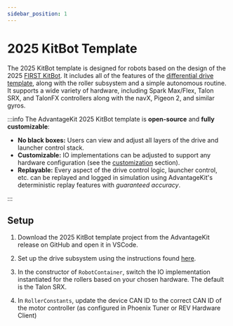 ```yaml
---
sidebar_position: 1
---
```


# 2025 KitBot Template

The 2025 KitBot template is designed for robots based on the design of the 2025 [FIRST KitBot](https://www.firstinspires.org/resource-library/frc/kitbot). It includes all of the features of the [differential drive template](./diff-drive-template.md), along with the roller subsystem and a simple autonomous routine. It supports a wide variety of hardware, including Spark Max/Flex, Talon SRX, and TalonFX controllers along with the navX, Pigeon 2, and similar gyros.

:::info
The AdvantageKit 2025 KitBot template is **open-source** and **fully customizable**:

- **No black boxes:** Users can view and adjust all layers of the drive and launcher control stack.
- **Customizable:** IO implementations can be adjusted to support any hardware configuration (see the [customization](./diff-drive-template.md#customization) section).
- **Replayable:** Every aspect of the drive control logic, launcher control, etc. can be replayed and logged in simulation using AdvantageKit's deterministic replay features with _guaranteed accuracy_.

:::

## Setup

1. Download the 2025 KitBot template project from the AdvantageKit release on GitHub and open it in VSCode.

2. Set up the drive subsystem using the instructions found [here](./diff-drive-template.md#setup).

3. In the constructor of `RobotContainer`, switch the IO implementation instantiated for the rollers based on your chosen hardware. The default is the Talon SRX.

4. In `RollerConstants`, update the device CAN ID to the correct CAN ID of the motor controller (as configured in Phoenix Tuner or REV Hardware Client)
